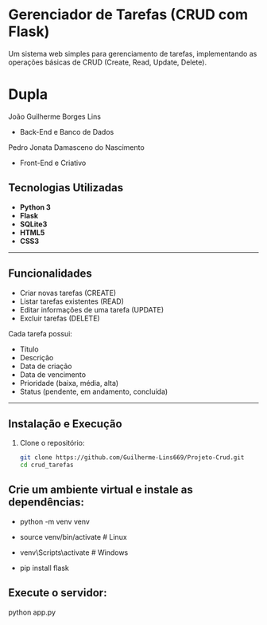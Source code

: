 # Gerenciador de Tarefas (CRUD com Flask)

Um sistema web simples para gerenciamento de tarefas, implementando as operações básicas de CRUD (Create, Read, Update, Delete).

# Dupla
João Guilherme Borges Lins
- Back-End e Banco de Dados

Pedro Jonata Damasceno do Nascimento
- Front-End e Criativo
## Tecnologias Utilizadas

- **Python 3**
- **Flask**
- **SQLite3**
- **HTML5**
- **CSS3**

---

## Funcionalidades

- Criar novas tarefas (CREATE)
- Listar tarefas existentes (READ)
- Editar informações de uma tarefa (UPDATE)
- Excluir tarefas (DELETE)

Cada tarefa possui:
- Título
- Descrição
- Data de criação
- Data de vencimento
- Prioridade (baixa, média, alta)
- Status (pendente, em andamento, concluída)

---

## Instalação e Execução

1. Clone o repositório:
   ```bash
   git clone https://github.com/Guilherme-Lins669/Projeto-Crud.git
   cd crud_tarefas

## Crie um ambiente virtual e instale as dependências:

- python -m venv venv

- source venv/bin/activate  # Linux

- venv\Scripts\activate     # Windows

- pip install flask

## Execute o servidor:

python app.py
